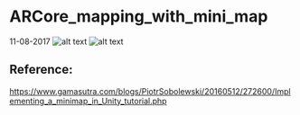 # ARCore_mapping_with_mini_map

11-08-2017
![alt text](https://github.com/alchemz/ARCore_mapping_with_mini_map/blob/master/coord.png)
![alt text](https://github.com/alchemz/ARCore_mapping_with_mini_map/blob/master/indoormap.jpg)

## Reference:
https://www.gamasutra.com/blogs/PiotrSobolewski/20160512/272600/Implementing_a_minimap_in_Unity_tutorial.php
